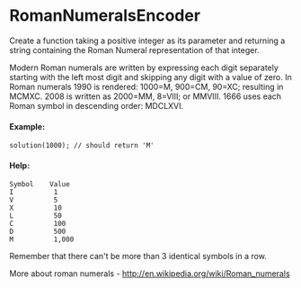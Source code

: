 # RomanNumeralsEncoder

Create a function taking a positive integer as its parameter and returning a string containing the Roman Numeral representation of that integer.

Modern Roman numerals are written by expressing each digit separately starting with the left most digit and skipping any digit with a value of zero. In Roman numerals 1990 is rendered: 1000=M, 900=CM, 90=XC; resulting in MCMXC. 2008 is written as 2000=MM, 8=VIII; or MMVIII. 1666 uses each Roman symbol in descending order: MDCLXVI.

#### Example:

```
solution(1000); // should return 'M'
```

#### Help:

```
Symbol    Value
I          1
V          5
X          10
L          50
C          100
D          500
M          1,000
```

Remember that there can't be more than 3 identical symbols in a row.

More about roman numerals - http://en.wikipedia.org/wiki/Roman_numerals
